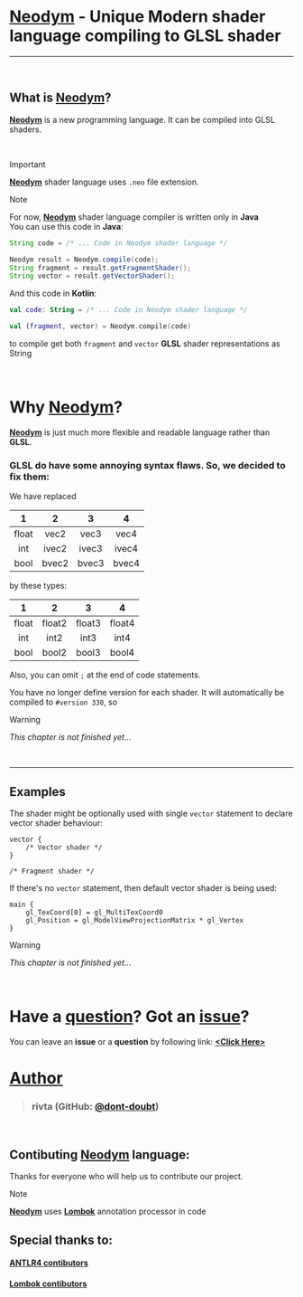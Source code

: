 # <ins>Neodym</ins> - Unique Modern shader language compiling to GLSL shader

---

<br>

## What is <ins>Neodym</ins>?
<ins>**Neodym**</ins> is a new programming language. It can be compiled into GLSL shaders.

<br>

> [!IMPORTANT]
> <ins>**Neodym**</ins> shader language uses `.neo` file extension.<br>

> [!NOTE]
> For now, <ins>**Neodym**</ins> shader language compiler is written only in **Java**<br>
> You can use this code in **Java**:
> ```java
> String code = /* ... Code in Neodym shader language */
> 
> Neodym result = Neodym.compile(code);
> String fragment = result.getFragmentShader();
> String vector = result.getVectorShader();
> ```
> And this code in **Kotlin**:
> ```kotlin
> val code: String = /* ... Code in Neodym shader language */
> 
> val (fragment, vector) = Neodym.compile(code)
> ```
> to compile get both `fragment` and `vector` **GLSL** shader representations as String

<br>

# Why <ins>Neodym</ins>?
<ins>**Neodym**</ins> is just much more flexible and readable language rather than **GLSL**.<br>

### GLSL do have some annoying syntax flaws. So, we decided to fix them:
We have replaced<br>

|   1   |   2   |   3   |   4   |
|:-----:|:-----:|:-----:|:-----:|
| float | vec2  | vec3  | vec4  |
|  int  | ivec2 | ivec3 | ivec4 |
| bool  | bvec2 | bvec3 | bvec4 |

by these types:

|   1   |   2    |   3    |   4    |
|:-----:|:------:|:------:|:------:|
| float | float2 | float3 | float4 |
|  int  |  int2  |  int3  |  int4  |
| bool  | bool2  | bool3  | bool4  |

Also, you can omit `;` at the end of code statements.<br>

You have no longer define version for each shader. It will automatically
be compiled to `#version 330`, so 

> [!WARNING]
> _This chapter is not finished yet..._

<br>

---
## Examples
The shader might be optionally used with single `vector` statement to declare vector 
shader behaviour:
```
vector {
    /* Vector shader */
}

/* Fragment shader */
```
If there's no `vector` statement, then default vector shader is being
used:
```
main {
    gl_TexCoord[0] = gl_MultiTexCoord0
    gl_Position = gl_ModelViewProjectionMatrix * gl_Vertex
}
```

> [!WARNING]
> _This chapter is not finished yet..._
 
<br>

# Have a <ins>question</ins>? Got an <ins>issue</ins>?
You can leave an **issue** or a **question** by following link:
[**&lt;Click Here&gt;**](https://github.com/manifold-systems/manifold/issues)

# <ins>Author</ins>

> ### rivta (GitHub: [@dont-doubt](https://github.com/dont-doubt))
> <i></i>

<br>

## Contibuting <ins>Neodym</ins> language:
Thanks for everyone who will help us to contribute our project.

> [!NOTE]
> <ins>**Neodym**</ins> uses [**Lombok**](https://projectlombok.org/) annotation processor in code


## Special thanks to:
#### [ANTLR4 contibutors](https://github.com/antlr/antlr4)
#### [Lombok contibutors](https://projectlombok.org/)


<!--
[!NOTE]
[!IMPORTANT]
[!WARNING]
-->